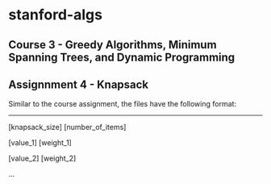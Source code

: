 # stanford-algs

## Course 3 - Greedy Algorithms, Minimum Spanning Trees, and Dynamic Programming

## Assignnment 4 - Knapsack

Similar to the course assignment, the files have the following format:

---

\[knapsack\_size\] \[number\_of\_items\]

\[value\_1\] \[weight\_1\]

\[value\_2\] \[weight\_2\]

...

